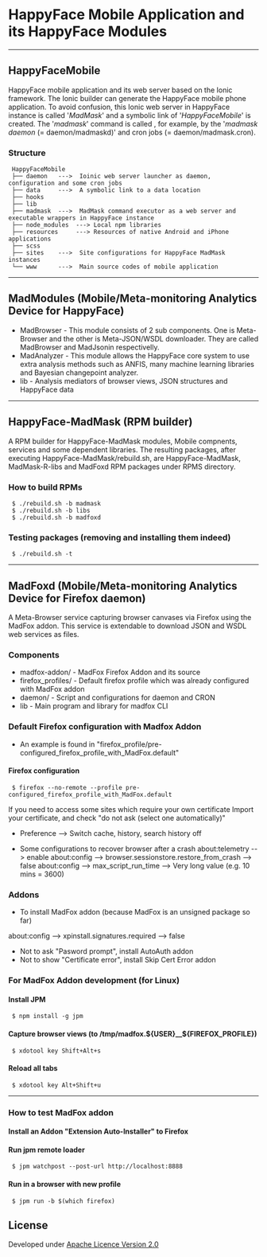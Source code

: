 # HappyFace Mobile Application and its HappyFace Modules

--------------------------
## HappyFaceMobile
HappyFace mobile application and its web server based on the Ionic framework. The Ionic builder can generate the HappyFace mobile phone application. To avoid confusion, this Ionic web server in HappyFace instance is called '*MadMask*' and a symbolic link of '*HappyFaceMobile*' is created. The '*madmask*' command is called , for example, by the '*madmask daemon* (= daemon/madmaskd)' and cron jobs (= daemon/madmask.cron).


### Structure
     HappyFaceMobile
     ├── daemon   --->  Ioinic web server launcher as daemon, configuration and some cron jobs
     ├── data     --->  A symbolic link to a data location
     ├── hooks
     ├── lib
     ├── madmask  --->  MadMask command executor as a web server and executable wrappers in HappyFace instance
     ├── node_modules  ---> Local npm libraries
     ├── resources     ---> Resources of native Android and iPhone applications
     ├── scss
     ├── sites    --->  Site configurations for HappyFace MadMask instances
     └── www      --->  Main source codes of mobile application


--------------------------
## MadModules (Mobile/Meta-monitoring Analytics Device for HappyFace)
* MadBrowser - This module consists of 2 sub components. One is Meta-Browser and the other is Meta-JSON/WSDL downloader. They are called MadBrowser and MadJsonin respectivelly.
* MadAnalyzer - This module allows the HappyFace core system to use extra analysis methods such as ANFIS, many machine learning libraries and Bayesian changepoint analyzer.
* lib - Analysis mediators of browser views, JSON structures and HappyFace data


--------------------------
## HappyFace-MadMask (RPM builder)
A RPM builder for HappyFace-MadMask modules, Mobile compnents, services and some dependent libraries. The resulting packages, after executing HappyFace-MadMask/rebuild.sh, are HappyFace-MadMask, MadMask-R-libs and MadFoxd RPM packages under RPMS directory.

### How to build RPMs
     $ ./rebuild.sh -b madmask
     $ ./rebuild.sh -b libs
     $ ./rebuild.sh -b madfoxd

### Testing packages (removing and installing them indeed)
     $ ./rebuild.sh -t


--------------------------
## MadFoxd (Mobile/Meta-monitoring Analytics Device for Firefox daemon)
A Meta-Browser service capturing browser canvases via Firefox using the MadFox addon. This service is extendable to download JSON and WSDL web services as files.

### Components
* madfox-addon/ - MadFox Firefox Addon and its source
* firefox_profiles/ - Default firefox profile which was already configured with MadFox addon
* daemon/ - Script and configurations for daemon and CRON
* lib - Main program and library for madfox CLI


### Default Firefox configuration with Madfox Addon
 * An example is found in "firefox_profile/pre-configured_firefox_profile_with_MadFox.default"
#### Firefox configuration
     $ firefox --no-remote --profile pre-configured_firefox_profile_with_MadFox.default

 If you need to access some sites which require your own certificate
 Import your certificate, and check "do not ask (select one automatically)"

 * Preference --> Switch cache, history, search history off

 * Some configurations to recover browser after a crash
     about:telemetry --> enable
     about:config --> browser.sessionstore.restore_from_crash --> false
     about:config --> max_script_run_time --> Very long value (e.g. 10 mins = 3600)


### Addons
 * To install MadFox addon (because MadFox is an unsigned package so far)

 about:config --> xpinstall.signatures.required --> false

 * Not to ask "Pasword prompt", install AutoAuth addon
 * Not to show "Certificate error", install Skip Cert Error addon


### For MadFox Addon development (for Linux)
#### Install JPM
     $ npm install -g jpm

#### Capture browser views (to /tmp/madfox.${USER}__${FIREFOX_PROFILE})
     $ xdotool key Shift+Alt+s

#### Reload all tabs
     $ xdotool key Alt+Shift+u


------------------
### How to test MadFox addon
#### Install an Addon "Extension Auto-Installer" to Firefox

#### Run jpm remote loader
     $ jpm watchpost --post-url http://localhost:8888

#### Run in a browser with new profile
     $ jpm run -b $(which firefox)


## License
Developed under [Apache Licence Version 2.0](http://www.apache.org/licenses/LICENSE-2.0)
